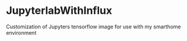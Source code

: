 # JupyterlabWithInflux
Customization of Jupyters tensorflow image for use with my smarthome environment

